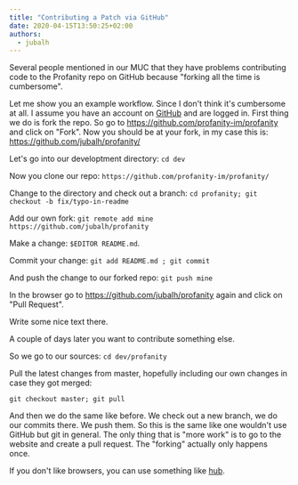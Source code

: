 ```yaml
---
title: "Contributing a Patch via GitHub"
date: 2020-04-15T13:50:25+02:00
authors:
  - jubalh
---
```


Several people mentioned in our MUC that they have problems contributing code to the Profanity repo on GitHub because "forking all the time is cumbersome".

Let me show you an example workflow. Since I don't think it's cumbersome at all.
I assume you have an account on [GitHub](https://github.com) and are logged in.
First thing we do is fork the repo. So go to https://github.com/profanity-im/profanity and click on "Fork".
Now you should be at your fork, in my case this is: https://github.com/jubalh/profanity/

Let's go into our developtment directory: `cd dev`

Now you clone our repo: `https://github.com/profanity-im/profanity/`

Change to the directory and check out a branch: `cd profanity; git checkout -b fix/typo-in-readme`

Add our own fork: `git remote add mine https://github.com/jubalh/profanity`

Make a change: `$EDITOR README.md`.

Commit your change: `git add README.md ; git commit`

And push the change to our forked repo: `git push mine`

In the browser go to https://github.com/jubalh/profanity again and click on "Pull Request".

Write some nice text there.

A couple of days later you want to contribute something else.

So we go to our sources: `cd dev/profanity`

Pull the latest changes from master, hopefully including our own changes in case they got merged:

`git checkout master; git pull`


And then we do the same like before. We check out a new branch, we do our commits there. We push them.
So this is the same like one wouldn't use GitHub but git in general.
The only thing that is "more work" is to go to the website and create a pull request.
The "forking" actually only happens once.

If you don't like browsers, you can use something like [hub](https://hub.github.com/).
